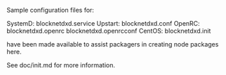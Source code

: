 Sample configuration files for:

SystemD: blocknetdxd.service
Upstart: blocknetdxd.conf
OpenRC:  blocknetdxd.openrc
         blocknetdxd.openrcconf
CentOS:  blocknetdxd.init

have been made available to assist packagers in creating node packages here.

See doc/init.md for more information.
